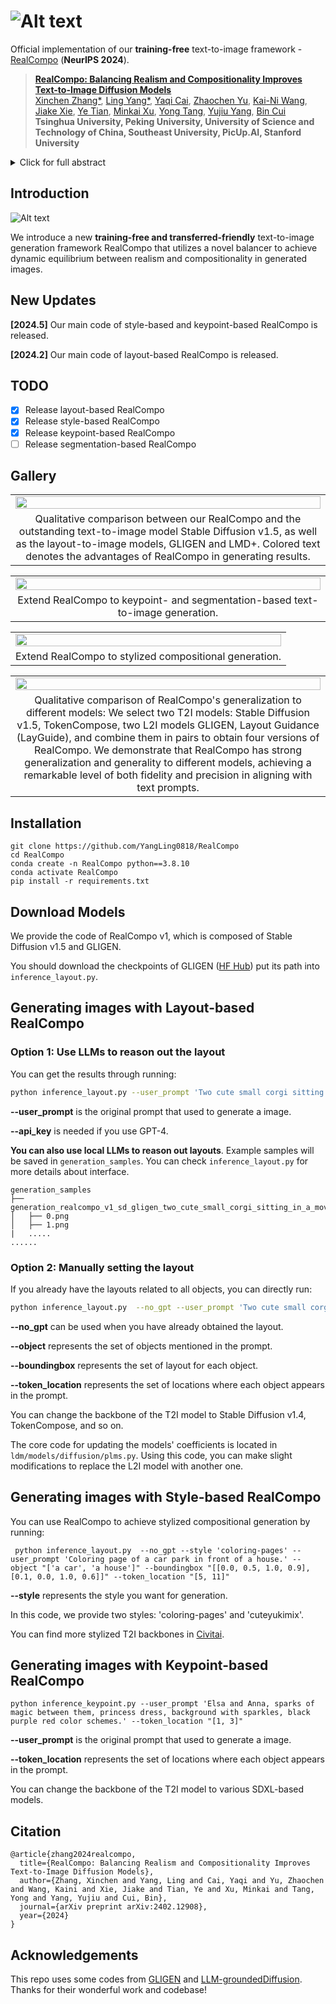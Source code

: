 # ![Alt text](figs/image.png)

Official implementation of our **training-free** text-to-image framework - [RealCompo](https://arxiv.org/abs/2402.12908) (**NeurIPS 2024**).

>[**RealCompo: Balancing Realism and Compositionality Improves Text-to-Image Diffusion Models**](https://arxiv.org/abs/2402.12908)    
>[Xinchen Zhang\*](https://cominclip.github.io/), 
>[Ling Yang\*](https://yangling0818.github.io/), 
>[Yaqi Cai](https://github.com/CCYaqi),
>[Zhaochen Yu](https://github.com/BitCodingWalkin), 
>[Kai-Ni Wang](https://scholar.google.com.hk/citations?user=nMRUtZsAAAAJ&hl=zh-CN), 
>[Jiake Xie](https://scholar.google.com/citations?hl=zh-CN&user=pD8wUxgAAAAJ),
>[Ye Tian](https://github.com/tyfeld),
>[Minkai Xu](https://minkaixu.com/),
>[Yong Tang](https://scholar.google.com/citations?user=ubVWrRwAAAAJ&hl=en), 
>[Yujiu Yang](https://sites.google.com/view/iigroup-thu/about), 
>[Bin Cui](https://cuibinpku.github.io/) 
><br>**Tsinghua University, Peking University, University of Science and Technology of China, Southeast University, PicUp.AI, Stanford University**<br>

<details>
    <summary>Click for full abstract</summary>
Diffusion models have achieved remarkable advancements in text-to-image generation. However, existing models still have many difficulties when faced with multiple-object compositional generation. In this paper, we propose RealCompo, a new training-free and transferred-friendly text-to-image generation framework, which aims to leverage the respective advantages of text-to-image models and spatial-aware image diffusion models (e.g., layout, keypoints and segmentation maps) to enhance both realism and compositionality of the generated images. An intuitive and novel balancer is proposed to dynamically balance the strengths of the two models in denoising process, allowing plug-and-play use of any model without extra training. Extensive experiments show that our RealCompo consistently outperforms state-of-the-art text-to-image models and spatial-aware image diffusion models in multiple-object compositional generation while keeping satisfactory realism and compositionality of the generated images. Notably, our RealCompo can be seamlessly extended with a wide range of spatial-aware image diffusion models and stylized diffusion models.
</details>

## Introduction

![Alt text](figs/pipeline.png)

We introduce a new **training-free and transferred-friendly** text-to-image generation framework RealCompo that utilizes a novel balancer to achieve dynamic equilibrium between realism and compositionality in generated images.

## New Updates

**[2024.5]** Our main code of style-based and keypoint-based RealCompo is released.

**[2024.2]** Our main code of layout-based RealCompo is released.


## TODO
- [x] Release layout-based RealCompo
- [x] Release style-based RealCompo
- [x] Release keypoint-based RealCompo
- [ ] Release segmentation-based RealCompo

## Gallery

<table class="center">
    <tr>
    <td width=100% style="border: none"><img src="figs/realcompo_layout.png" style="width:100%"></td>
    </tr>
    <tr>
    <td width="100%" style="border: none; text-align: center; word-wrap: break-word">Qualitative comparison between our RealCompo and the outstanding text-to-image model Stable Diffusion v1.5, as well as the layout-to-image models, GLIGEN and LMD+. Colored text denotes the advantages of RealCompo in generating results.
</td>
  </tr>
</table>

<table class="center">
    <tr>
    <td width=100% style="border: none"><img src="figs/realcompo_key_seg.png" style="width:100%"></td>
    </tr>
    <tr>
    <td width="100%" style="border: none; text-align: center; word-wrap: break-word">Extend RealCompo to keypoint- and segmentation-based text-to-image generation.
</td>
  </tr>
</table>
<table class="center">
    <tr>
    <td width=100% style="border: none"><img src="figs/realcompo_stylized.png" style="width:100%"></td>
    </tr>
    <tr>
    <td width="100%" style="border: none; text-align: center; word-wrap: break-word">Extend RealCompo to stylized compositional generation.
</td>
  </tr>
</table>
<table class="center">
    <tr>
    <td width=100% style="border: none"><img src="figs/ablation.png" style="width:100%"></td>
    </tr>
    <tr>
    <td width="100%" style="border: none; text-align: center; word-wrap: break-word">Qualitative comparison of RealCompo's generalization to different models: We select two T2I models: Stable Diffusion v1.5, TokenCompose, two L2I models GLIGEN, Layout Guidance (LayGuide), and combine them in pairs to obtain four versions of RealCompo. We demonstrate that RealCompo has strong generalization and generality to different models, achieving a remarkable level of both fidelity and precision in aligning with text prompts.
</td>
  </tr>
</table>

## Installation

```shell
git clone https://github.com/YangLing0818/RealCompo
cd RealCompo
conda create -n RealCompo python==3.8.10
conda activate RealCompo
pip install -r requirements.txt
```

## Download Models

We provide the code of RealCompo v1, which is composed of Stable Diffusion v1.5 and GLIGEN.

You should download the checkpoints of GLIGEN ([HF Hub](https://huggingface.co/gligen/gligen-generation-text-box/blob/main/diffusion_pytorch_model.bin)) put its path into  `inference_layout.py`.

## Generating images with Layout-based RealCompo

### Option 1: Use LLMs to reason out the layout

You can get the results through running: 

```bash
python inference_layout.py --user_prompt 'Two cute small corgi sitting in a movie theater with two popcorns in front of them.' --api_key 'put your api_key here' 
```

**--user_prompt** is the original prompt that used to generate a image.

**--api_key** is needed if you use GPT-4.

**You can also use local LLMs to reason out layouts**. Example samples will be saved in `generation_samples`. You can check `inference_layout.py` for more details about interface. 

```
generation_samples
├── generation_realcompo_v1_sd_gligen_two_cute_small_corgi_sitting_in_a_movie_theater_
│   ├── 0.png
│   ├── 1.png
|   .....
......
```

### Option 2: Manually setting the layout

If you already have the layouts related to all objects, you can directly run:

```bash
python inference_layout.py  --no_gpt --user_prompt 'Two cute small corgi sitting in a movie theater with two popcorns in front of them.' --object "['a cute small corgi', 'a cute small corgi', 'a movie theater', 'popcorn', 'popcorn']" --boundingbox "[[0.05, 0.05, 0.52, 0.58], [0.52, 0.05, 1.0, 0.58], [0.0, 0.0, 1, 1], [0.0, 0.6, 0.48, 0.95], [0.52, 0.6, 1, 0.95]]" --token_location "[4, 4, 9, 12, 12]"
```

**--no_gpt** can be used when you have already obtained the layout.

**--object** represents the set of objects mentioned in the prompt.

**--boundingbox** represents the set of layout for each object.

**--token_location** represents the set of locations where each object appears in the prompt.



You can change the backbone of the T2I model to Stable Diffusion v1.4, TokenCompose, and so on. 

The core code for updating the models' coefficients is located in `ldm/models/diffusion/plms.py`. Using this code, you can make slight modifications to replace the L2I model with another one.

## Generating images with Style-based RealCompo

You can use RealCompo to achieve stylized compositional generation by running:

```shell
 python inference_layout.py  --no_gpt --style 'coloring-pages' --user_prompt 'Coloring page of a car park in front of a house.' --object "['a car', 'a house']" --boundingbox "[[0.0, 0.5, 1.0, 0.9], [0.1, 0.0, 1.0, 0.6]]" --token_location "[5, 11]"
```

 **--style** represents the style you want for generation.

In this code, we provide two styles: 'coloring-pages' and 'cuteyukimix'. 

You can find more stylized T2I backbones in [Civitai](https://civitai.com/).

## Generating images with Keypoint-based RealCompo

```shell
python inference_keypoint.py --user_prompt 'Elsa and Anna, sparks of magic between them, princess dress, background with sparkles, black purple red color schemes.' --token_location "[1, 3]"
```

**--user_prompt** is the original prompt that used to generate a image.

**--token_location** represents the set of locations where each object appears in the prompt.

You can change the backbone of the T2I model to various SDXL-based models.

## Citation

```
@article{zhang2024realcompo,
  title={RealCompo: Balancing Realism and Compositionality Improves Text-to-Image Diffusion Models},
  author={Zhang, Xinchen and Yang, Ling and Cai, Yaqi and Yu, Zhaochen and Wang, Kaini and Xie, Jiake and Tian, Ye and Xu, Minkai and Tang, Yong and Yang, Yujiu and Cui, Bin},
  journal={arXiv preprint arXiv:2402.12908},
  year={2024}
}
```
## Acknowledgements

This repo uses some codes from  [GLIGEN](https://github.com/gligen/GLIGEN) and [LLM-groundedDiffusion](https://github.com/TonyLianLong/LLM-groundedDiffusion). Thanks for their wonderful work and codebase! 
